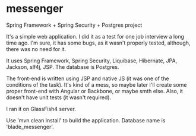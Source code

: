 # messenger
Spring Framework + Spring Security + Postgres project


It's a simple web application. I did it as a test for one job interview a long time ago.
I'm sure, it has some bugs, as it wasn't properly tested, although, there was no need for it.

It uses Spring Framework, Spring Security, Liquibase, Hibernate, JPA, Jackson, slf4j, JSP. The database is Postgres.

The front-end is written using JSP and native JS (it was one of the conditions of the task). It's kind of a mess, so maybe later I'll create some proper front-end with Angular or Backbone, or maybe smth else.
Also, it doesn't have unit tests (it wasn't required).

I ran it on GlassFish4 server.

Use 'mvn clean install' to build the application.
Database name is 'blade_messenger'.
